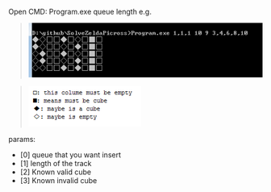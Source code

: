 Open  CMD:
Program.exe queue length
e.g.

>	![output](screenshot.png)

>	![output](screenshot1.png)

params:
*	[0]  	queue that you want insert
*	[1]  	length of the track
*	[2]  	Known valid cube
*	[3] 	Known invalid cube